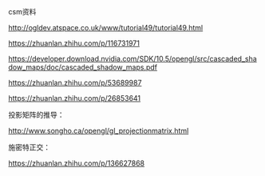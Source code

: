 csm资料

http://ogldev.atspace.co.uk/www/tutorial49/tutorial49.html

https://zhuanlan.zhihu.com/p/116731971

https://developer.download.nvidia.com/SDK/10.5/opengl/src/cascaded_shadow_maps/doc/cascaded_shadow_maps.pdf

https://zhuanlan.zhihu.com/p/53689987

https://zhuanlan.zhihu.com/p/26853641

投影矩阵的推导：

http://www.songho.ca/opengl/gl_projectionmatrix.html

施密特正交：

https://zhuanlan.zhihu.com/p/136627868